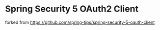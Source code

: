 # Spring Security 5 OAuth2 Client 

forked from https://github.com/spring-tips/spring-security-5-oauth-client